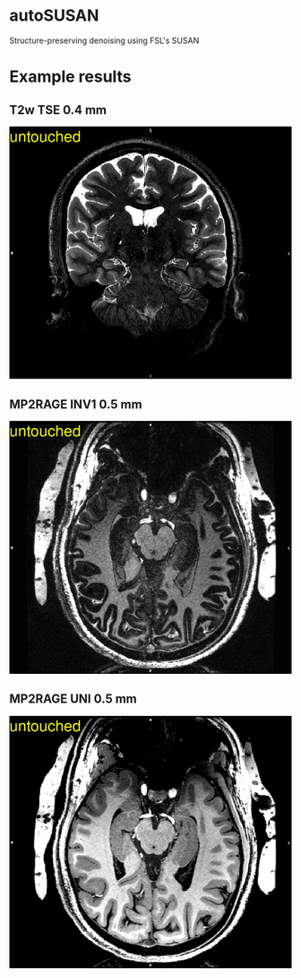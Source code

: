 # autoSUSAN
Structure-preserving denoising using FSL's SUSAN

# Example results

## T2w TSE 0.4 mm
![0.4 mm TSE](img/0p4_TSE.gif)

## MP2RAGE INV1 0.5 mm
![0.5 mm MP2RAGE INV1](img/0p5_INV1.gif)

## MP2RAGE UNI 0.5 mm
![0.5 mm MP2RAGE T1w](img/0p5_UNI.gif)
